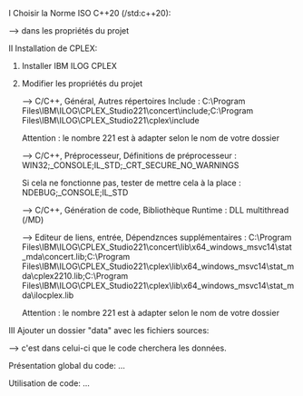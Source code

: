 
I Choisir la Norme ISO C++20 (/std:c++20):

--> dans les propriétés du projet

II Installation de CPLEX:

1. Installer IBM ILOG CPLEX
   
2. Modifier les propriétés du projet
   
   --> C/C++, Général, Autres répertoires Include : C:\Program Files\IBM\ILOG\CPLEX_Studio221\concert\include;C:\Program Files\IBM\ILOG\CPLEX_Studio221\cplex\include
   
   Attention : le nombre 221 est à adapter selon le nom de votre dossier
   
   --> C/C++, Préprocesseur, Définitions de préprocesseur : WIN32;_CONSOLE;IL_STD;_CRT_SECURE_NO_WARNINGS
   
   Si cela ne fonctionne pas, tester de mettre cela à la place : NDEBUG;_CONSOLE;IL_STD
   
   --> C/C++, Génération de code, Bibliothèque Runtime : DLL multithread (/MD)
   
   --> Editeur de liens, entrée, Dépendznces supplémentaires : C:\Program Files\IBM\ILOG\CPLEX_Studio221\concert\lib\x64_windows_msvc14\stat_mda\concert.lib;C:\Program Files\IBM\ILOG\CPLEX_Studio221\cplex\lib\x64_windows_msvc14\stat_mda\cplex2210.lib;C:\Program Files\IBM\ILOG\CPLEX_Studio221\cplex\lib\x64_windows_msvc14\stat_mda\ilocplex.lib
   
   Attention : le nombre 221 est à adapter selon le nom de votre dossier

III Ajouter un dossier "data" avec les fichiers sources:

--> c'est dans celui-ci que le code cherchera les données.

Présentation global du code:
...

Utilisation de code:
...
